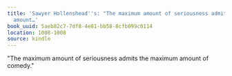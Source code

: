 ```yaml
---
title: 'Sawyer Hollenshead''s: "The maximum amount of seriousness admits the maximum
  amount…'
book_uuid: 5aeb82c7-7df8-4e81-bb58-8cfb099c0114
location: 1008-1008
source: kindle
---
```


"The maximum amount of seriousness admits the maximum amount of comedy."
